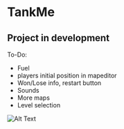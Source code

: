 # TankMe

## Project in development



To-Do:
- Fuel
- players initial position in mapeditor
- Won/Lose info, restart button
- Sounds
- More maps
- Level selection


![Alt Text](https://media.giphy.com/media/vFKqnCdLPNOKc/giphy.gif)

